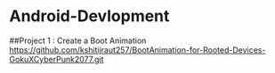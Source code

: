# Android-Devlopment

##Project 1 : Create a Boot Animation
https://github.com/kshitijraut257/BootAnimation-for-Rooted-Devices-GokuXCyberPunk2077.git
